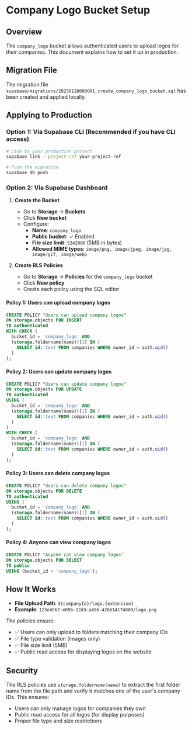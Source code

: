 # Company Logo Bucket Setup

## Overview

The `company_logo` bucket allows authenticated users to upload logos for their companies. This document explains how to set it up in production.

## Migration File

The migration file `supabase/migrations/20250128000001_create_company_logo_bucket.sql` has been created and applied locally.

## Applying to Production

### Option 1: Via Supabase CLI (Recommended if you have CLI access)

```bash
# Link to your production project
supabase link --project-ref your-project-ref

# Push the migration
supabase db push
```

### Option 2: Via Supabase Dashboard

1. **Create the Bucket**

   - Go to **Storage** → **Buckets**
   - Click **New bucket**
   - Configure:
     - **Name**: `company_logo`
     - **Public bucket**: ✓ Enabled
     - **File size limit**: `5242880` (5MB in bytes)
     - **Allowed MIME types**: `image/png, image/jpeg, image/jpg, image/gif, image/webp`

2. **Create RLS Policies**
   - Go to **Storage** → **Policies** for the `company_logo` bucket
   - Click **New policy**
   - Create each policy using the SQL editor

#### Policy 1: Users can upload company logos

```sql
CREATE POLICY "Users can upload company logos"
ON storage.objects FOR INSERT
TO authenticated
WITH CHECK (
  bucket_id = 'company_logo' AND
  (storage.foldername(name))[1] IN (
    SELECT id::text FROM companies WHERE owner_id = auth.uid()
  )
);
```

#### Policy 2: Users can update company logos

```sql
CREATE POLICY "Users can update company logos"
ON storage.objects FOR UPDATE
TO authenticated
USING (
  bucket_id = 'company_logo' AND
  (storage.foldername(name))[1] IN (
    SELECT id::text FROM companies WHERE owner_id = auth.uid()
  )
)
WITH CHECK (
  bucket_id = 'company_logo' AND
  (storage.foldername(name))[1] IN (
    SELECT id::text FROM companies WHERE owner_id = auth.uid()
  )
);
```

#### Policy 3: Users can delete company logos

```sql
CREATE POLICY "Users can delete company logos"
ON storage.objects FOR DELETE
TO authenticated
USING (
  bucket_id = 'company_logo' AND
  (storage.foldername(name))[1] IN (
    SELECT id::text FROM companies WHERE owner_id = auth.uid()
  )
);
```

#### Policy 4: Anyone can view company logos

```sql
CREATE POLICY "Anyone can view company logos"
ON storage.objects FOR SELECT
TO public
USING (bucket_id = 'company_logo');
```

## How It Works

- **File Upload Path**: `${companyId}/logo.{extension}`
- **Example**: `123e4567-e89b-12d3-a456-426614174000/logo.png`

The policies ensure:

- ✅ Users can only upload to folders matching their company IDs
- ✅ File type validation (images only)
- ✅ File size limit (5MB)
- ✅ Public read access for displaying logos on the website

## Security

The RLS policies use `storage.foldername(name)` to extract the first folder name from the file path and verify it matches one of the user's company IDs. This ensures:

- Users can only manage logos for companies they own
- Public read access for all logos (for display purposes)
- Proper file type and size restrictions
